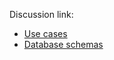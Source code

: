<h>Discussion link: </h>
<ul>
  <li>
    <a href="https://docs.google.com/spreadsheets/d/1w8GUj0pu5FNgmeGO1KYODkz2X5bLDVkiAIimmVITFNc/edit?usp=sharing">Use cases</a>
  </li>
  <li>
    <a href="https://www.google.com">Database schemas</a>
  </li>
</ul>

